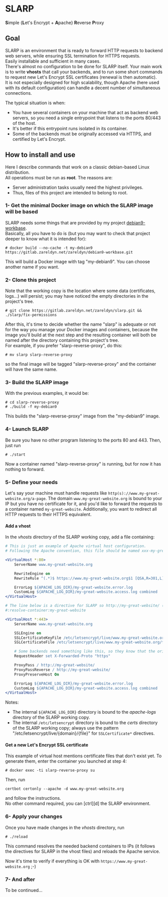 # SLARP
**S**imple {**L**et's Encrypt + **A**pache} **R**everse **P**roxy


## Goal

SLARP is an environment that is ready to forward HTTP requests to backend web servers, while ensuring SSL termination for HTTPS requests.  
Easily installable and sufficient in many cases.  
There's almost no configuration to be done for SLARP itself. Your main work is to write **vhosts** that call your backends, and to run some short commands to request new Let's Encrypt SSL certificates (renewal is then automatic).  
It is not especially designed for high scalability, though Apache (here used with its default configuration) can handle a decent number of simultaneous connections.

The typical situation is when:
* You have several containers on your machine that act as backend web servers, so you need a single entrypoint that listens to the ports 80/443 of the host.
* It's better if this entrypoint runs isolated in its container.
* Some of the backends must be originally accessed via HTTPS, and certified by Let's Encrypt.


## How to install and use

Here I describe commands that work on a classic debian-based Linux distribution.  
All operations must be run as **root**. The reasons are:
* Server administration tasks usually need the highest privileges.
* Thus, files of this project are intended to belong to root.

### 1- Get the minimal Docker image on which the SLARP image will be based

SLARP needs some things that are provided by my project [debian9-workbase](https://gitlab.zareldyn.net/zareldyn/debian9-workbase#debian9-workbase).  
Basically, all you have to do is (but you may want to check that project deeper to know what it is intended for):
```
# docker build --no-cache -t my-debian9 https://gitlab.zareldyn.net/zareldyn/debian9-workbase.git
 ```
This will build a Docker image with tag "my-debian9". You can choose another name if you want.

### 2- Clone this project

Note that the working copy is the location where some data (certificates, logs…) will persist; you may have noticed the empty directories in the project's tree.  
```
# git clone https://gitlab.zareldyn.net/zareldyn/slarp.git && ./slarp/fix-permissions
```

After this, it's time to decide whether the name "slarp" is adequate or not for the way you manage your Docker images and containers, because the image you'll build at the next step and the resulting container will both be named after the directory containing this project's tree.  
For example, if you prefer "slarp-reverse-proxy", do this:  
```
# mv slarp slarp-reverse-proxy
```
so the final image will be tagged "slarp-reverse-proxy" and the container will have the same name.

### 3- Build the SLARP image

With the previous examples, it would be:  
```
# cd slarp-reverse-proxy
# ./build -f my-debian9
```
This builds the "slarp-reverse-proxy" image from the "my-debian9" image.

### 4- Launch SLARP

Be sure you have no other program listening to the ports 80 and 443. Then, just run
```
# ./start
```
Now a container named "slarp-reverse-proxy" is running, but for now it has nothing to forward.

### 5- Define your needs

Let's say your machine must handle requests like `http(s)://www.my-great-website.org/a-page`. The domain `www.my-great-website.org` is bound to your IP but you have no certificate for it, and you'd like to forward the requests to a container named `my-great-website`. Additionally, you want to redirect all HTTP requests to their HTTPS equivalent.

#### Add a vhost

In the *vhosts* directory of the SLARP working copy, add a file containing:
```apache
# This is just an example of Apache virtual host configuration.
# Following the Apache convention, this file should be named xxx-my-great-website.conf.

<VirtualHost *:80>
    ServerName www.my-great-website.org

    RewriteEngine on
    RewriteRule ^(.*)$ https://www.my-great-website.org$1 [QSA,R=301,L]

    ErrorLog ${APACHE_LOG_DIR}/my-great-website.error.log
    CustomLog ${APACHE_LOG_DIR}/my-great-website.access.log combined
</VirtualHost>

# The line below is a directive for SLARP so http://my-great-website/ (port 80 of a local container) can be reached.
#:resolve-container:my-great-website

<VirtualHost *:443>
    ServerName www.my-great-website.org

    SSLEngine on
    SSLCertificateKeyFile /etc/letsencrypt/live/www.my-great-website.org/privkey.pem
    SSLCertificateFile /etc/letsencrypt/live/www.my-great-website.org/fullchain.pem

    # Some backends need something like this, so they know that the original request was a HTTPS request.
    RequestHeader set X-Forwarded-Proto "https"

    ProxyPass / http://my-great-website/
    ProxyPassReverse / http://my-great-website/
    ProxyPreserveHost On

    ErrorLog ${APACHE_LOG_DIR}/my-great-website.error.log
    CustomLog ${APACHE_LOG_DIR}/my-great-website.access.log combined
</VirtualHost>
```
Notes:
* The internal `${APACHE_LOG_DIR}` directory is bound to the *apache-logs* directory of the SLARP working copy.
* The internal `/etc/letsencrypt` directory is bound to the *certs* directory of the SLARP working copy; always use the pattern "/etc/letsencrypt/live/{domain}/{file}" for `SSLCertificate*` directives.

#### Get a new Let's Encrypt SSL certificate

This example of virtual host mentions certificate files that don't exist yet. To generate them, enter the container you launched at step 4:
```
# docker exec -ti slarp-reverse-proxy su
```
Then, run
```
certbot certonly --apache -d www.my-great-website.org
```
and follow the instructions.  
No other command required, you can [ctrl][d] the SLARP environment.

### 6- Apply your changes

Once you have made changes in the *vhosts* directory, run
```
# ./reload
```
This command resolves the needed backend containers to IPs (it follows the directives for SLARP in the vhost files) and reloads the Apache service.

Now it's time to verify if everything is OK with `https://www.my-great-website.org` ;-)

### 7- And after

To be continued…
